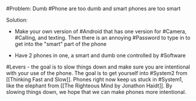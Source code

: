 #Problem: Dumb #Phone are too dumb and smart phones are too smart

Solution: 

- Make your own version of #Android that has one version for #Camera, #Calling, and texting. Then there is an annoying #Password to type in to get into the "smart" part of the phone

- Have 2 phones in one, a smart and dumb one controlled by #Software 

#Levers - the goal is to slow things down and make sure you are intentional with your use of the phone. The goal is to get yourself into #System2 from [[Thinking Fast and Slow]]. Phones right now keep us stuck in #System1, like the elephant from [[The Righteous Mind by Jonathon Haidt]]. By slowing things down, we hope that we can make phones more intentional. 